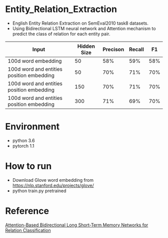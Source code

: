 # Entity_Relation_Extraction
- English Entity Relation Extraction on SemEval2010 task8 datasets.
- Using Bidirectional LSTM neural network and Attention mechanism to predict the class of relation for each entity pair.

|  Input   | Hidden Size  | Precison | Recall | F1 |
| -------- | ------------ | -------- | ------ | -- |
| 100d word embedding  | 50  | 58% | 59% | 58% |
| 100d word and entities position embedding | 50 | 70% | 71% | 70% |
| 100d word and entities position embedding | 150 | 70% | 71% | 70% |
| 100d word and entities position embedding | 300 | 71% | 69% | 70% |

# Environment 
- python 3.6
- pytorch 1.1

# How to run
- Download Glove word embedding from https://nlp.stanford.edu/projects/glove/
- python train.py pretrained

# Reference

[Attention-Based Bidirectional Long Short-Term Memory Networks for Relation Classification](https://www.aclweb.org/anthology/P16-2034.pdf)
